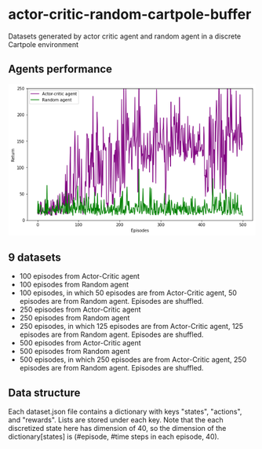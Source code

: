 # actor-critic-random-cartpole-buffer
Datasets generated by actor critic agent and random agent in a discrete Cartpole environment

## Agents performance
![Alt text](https://github.com/zhanwen-xin/actor-critic-random-cartpole-buffer/blob/main/pic/returns.png)

## 9 datasets
- 100 episodes from Actor-Critic agent
- 100 episodes from Random agent
- 100 episodes, in which 50 episodes are from Actor-Critic agent, 50 episodes are from Random agent. Episodes are shuffled.
- 250 episodes from Actor-Critic agent
- 250 episodes from Random agent
- 250 episodes, in which 125 episodes are from Actor-Critic agent, 125 episodes are from Random agent. Episodes are shuffled.
- 500 episodes from Actor-Critic agent
- 500 episodes from Random agent
- 500 episodes, in which 250 episodes are from Actor-Critic agent, 250 episodes are from Random agent. Episodes are shuffled.

## Data structure
Each dataset.json file contains a dictionary with keys "states", "actions", and "rewards". Lists are stored under each key. Note that the each discretized state here has dimension of 40, so the dimension of the dictionary[states] is (#episode, #time steps in each episode, 40).
